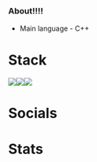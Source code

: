 
#

### About!!!!

* Main language - C++

# Stack
<img src="https://img.shields.io/badge/C%2B%2B-00599C?style=for-the-badge&logo=c%2B%2B&logoColor=white" /><img src="https://img.shields.io/badge/-Unreal%20Engine-313131?style=for-the-badge&logo=unreal-engine&logoColor=white" /><img src="https://img.shields.io/badge/blender-%23F5792A.svg?style=for-the-badge&logo=blender&logoColor=white" />
# Socials



# Stats

